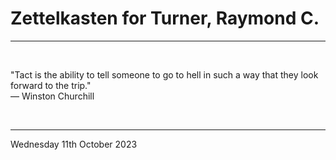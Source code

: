 # Zettelkasten for Turner, Raymond C.

---

</br>

"Tact is the ability to tell someone to go to hell in such a way that they look forward to the trip."\
― Winston Churchill

</br>

---

Wednesday 11th October 2023
